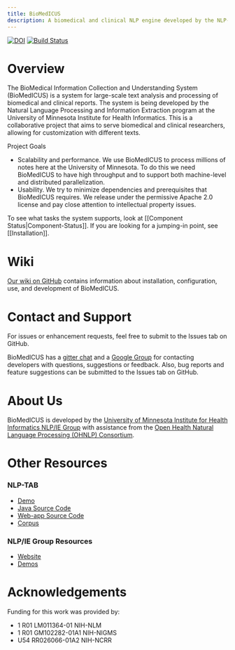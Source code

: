 ```yaml
---
title: BioMedICUS
description: A biomedical and clinical NLP engine developed by the NLP-IE Group at the University of Minnesota Institute for Health Informatics
---
```


[![DOI](https://zenodo.org/badge/51161341.svg)](https://zenodo.org/badge/latestdoi/51161341)
[![Build Status](https://travis-ci.org/nlpie/biomedicus.svg?branch=master)](https://travis-ci.org/nlpie/biomedicus)

Overview
========================================================================================================================

The BioMedical Information Collection and Understanding System (BioMedICUS) is a system for large-scale text analysis and processing of biomedical and clinical reports. The system is being developed by the Natural Language Processing and Information Extraction program at the University of Minnesota Institute for Health Informatics.
This is a collaborative project that aims to serve biomedical and clinical researchers, allowing for customization
with different texts.

Project Goals
- Scalability and performance. We use BioMedICUS to process millions of notes here at the University of Minnesota. To do this we need BioMedICUS to have high throughput and to support both machine-level and distributed parallelization. 
- Usability. We try to minimize dependencies and prerequisites that BioMedICUS requires. We release under the permissive Apache 2.0 license and pay close attention to intellectual property issues.

To see what tasks the system supports, look at [[Component Status|Component-Status]]. If you are looking for a jumping-in point, see [[Installation]].

Wiki
========================================================================================================================

[Our wiki on GitHub](https://github.com/nlpie/biomedicus/wiki) contains information about installation, configuration,
use, and development of BioMedICUS.

Contact and Support
========================================================================================================================
For issues or enhancement requests, feel free to submit to the Issues tab on GitHub.

BioMedICUS has a [gitter chat](https://gitter.im/biomedicus/biomedicus) and a [Google Group](https://groups.google.com/a/umn.edu/forum/#!forum/biomedicus) for contacting developers 
with questions, suggestions or feedback. Also, bug reports and feature suggestions can be submitted to the Issues tab on 
GitHub.

About Us
========================================================================================================================

BioMedICUS is developed by the
[University of Minnesota Institute for Health Informatics NLP/IE Group](http://www.bmhi.umn.edu/ihi/research/nlpie/)
with assistance from the
[Open Health Natural Language Processing \(OHNLP\) Consortium](http://ohnlp.org/index.php/Main_Page).


Other Resources
========================================================================================================================

### NLP-TAB

 *   [Demo](http://athena.ahc.umn.edu/nlptab)
 *   [Java Source Code](https://github.org/nlpie/nlptab)
 *   [Web-app Source Code](https://github.org/nlpie/nlptab-webapp)
 *   [Corpus](https://github.org/nlpie/nlptab-corpus)

### NLP/IE Group Resources

 *   [Website](http://www.bmhi.umn.edu/ihi/research/nlpie/resources/index.htm)
 *   [Demos](http://athena.ahc.umn.edu/)


Acknowledgements
========================================================================================================================

Funding for this work was provided by:

 *	1 R01 LM011364-01 NIH-NLM
 *	1 R01 GM102282-01A1 NIH-NIGMS
 *	U54 RR026066-01A2 NIH-NCRR
